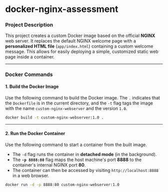 # docker-nginx-assessment

### Project Description

This project creates a custom Docker image based on the official **NGINX** web server. It replaces the default NGINX welcome page with a **personalized HTML file** (`app/index.html`) containing a custom welcome message. This allows for easily deploying a simple, customized static web page inside a container.

-----

### Docker Commands

#### 1\. Build the Docker Image

Use the following command to build the Docker image. The `.` indicates that the `Dockerfile` is in the current directory, and the `-t` flag tags the image with the name `custom-nginx-webserver` and the version `1.0`.

```bash
docker build -t custom-nginx-webserver:1.0 .
```

-----

#### 2\. Run the Docker Container

Use the following command to start a container from the built image.

  * The `-d` flag runs the container in **detached mode** (in the background).
  * The **`-p 8888:80`** flag maps the host machine's port **8888** to the container's internal NGINX port **80**.
  * The container can then be accessed by visiting `http://localhost:8888` in a web browser.

<!-- end list -->

```bash
docker run -d -p 8888:80 custom-nginx-webserver:1.0
```